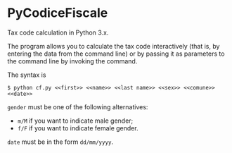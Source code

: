 PyCodiceFiscale
=

Tax code calculation in Python 3.x.

The program allows you to calculate the tax code interactively (that is, by entering the data from the command line) or by passing it as parameters to the command line by invoking the command.

The syntax is 

`$ python cf.py <<first>> <<name>> <<last name>> <<sex>> <<comune>> <<date>>`

`gender` must be one of the following alternatives: 
- `m/M` if you want to indicate male gender;
- `f/F` if you want to indicate female gender.

`date` must be in the form `dd/mm/yyyy`.
